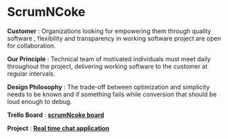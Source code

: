 # ScrumNCoke

**Customer** : Organizations looking for empowering them through quality software , flexibility and transparency in working software project are open for collaboration.

**Our Principle** : Technical team of motivated individuals must meet daily throughout the project, delivering working software to the customer at regular intervals.

**Design Philosophy** : The trade-off between optimization and simplicity needs to be known and if something fails while conversion that should be loud enough to debug.

**Trello Board** : [**scrumNcoke board**](https://trello.com/b/G2lmDv6d/scrumncoke)

**Project** : [**Real time chat application**](https://github.com/thegoldenmule/csci-5030/blob/main/notes/briefs/discord.md) 
